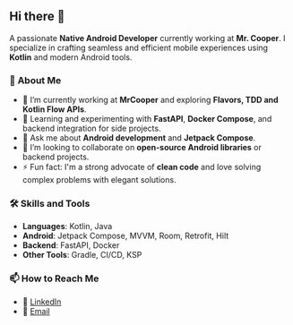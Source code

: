 ## Hi there 👋  

A passionate **Native Android Developer** currently working at **Mr. Cooper**. I specialize in crafting seamless and efficient mobile experiences using **Kotlin** and modern Android tools.  

### 🌟 **About Me**  
- 🔭 I’m currently working at **MrCooper** and exploring **Flavors, TDD and Kotlin Flow APIs**.  
- 🌱 Learning and experimenting with **FastAPI**, **Docker Compose**, and backend integration for side projects.  
- 💬 Ask me about **Android development** and **Jetpack Compose**.  
- 👯 I’m looking to collaborate on **open-source Android libraries** or backend projects.  
- ⚡ Fun fact: I'm a strong advocate of **clean code** and love solving complex problems with elegant solutions.  

### 🛠️ **Skills and Tools**  
- **Languages**: Kotlin, Java  
- **Android**: Jetpack Compose, MVVM, Room, Retrofit, Hilt 
- **Backend**: FastAPI, Docker  
- **Other Tools**: Gradle, CI/CD, KSP  

### 📫 **How to Reach Me**  
- 💼 [LinkedIn](www.linkedin.com/in/vijay-a-14340b1b6)  
- 📧 [Email](mailto:vijaymangalani4588@gmail.com)  

